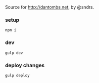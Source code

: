Source for http://dantombs.net, by @sndrs.

### setup
`npm i`

### dev
`gulp dev`

### deploy changes
`gulp deploy`